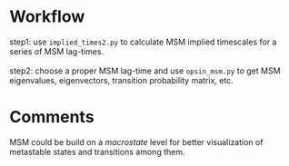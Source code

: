 # Workflow
step1: use `implied_times2.py` to calculate MSM implied timescales for a series of MSM lag-times.
<br />  
step2: choose a proper MSM lag-time and use `opsin_msm.py` to get MSM eigenvalues, eigenvectors, transition probability matrix, etc.
<br />  

# Comments
MSM could be build on a _macrostate_ level for better visualization of 
metastable states and transitions among them.


